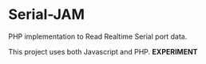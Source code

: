 # Serial-JAM

PHP implementation to Read Realtime Serial port data.

This project uses both Javascript and PHP. **EXPERIMENT**
